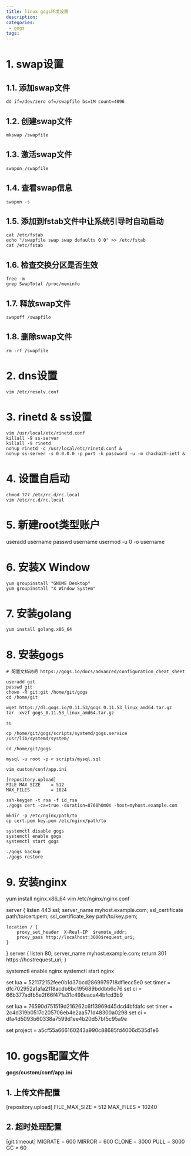 ```yaml
---
title: linux gogs环境设置
description:
categories:
 - gogs
tags:
---
```


# 1. swap设置

## 1.1. 添加swap文件
```
dd if=/dev/zero of=/swapfile bs=1M count=4096
```

## 1.2. 创建swap文件
```
mkswap /swapfile
```

## 1.3. 激活swap文件
```
swapon /swapfile
```

## 1.4. 查看swap信息
```
swapon -s
```

## 1.5. 添加到fstab文件中让系统引导时自动启动
```
cat /etc/fstab
echo "/swapfile swap swap defaults 0 0" >> /etc/fstab
cat /etc/fstab
```

## 1.6. 检查交换分区是否生效
```
free -m
grep SwapTotal /proc/meminfo
```

## 1.7. 释放swap文件
```
swapoff /swapfile
```

## 1.8. 删除swap文件
```
rm -rf /swapfile
```

# 2. dns设置
```
vim /etc/resolv.conf
```

# 3. rinetd & ss设置
```
vim /usr/local/etc/rinetd.conf
killall -9 ss-server
killall -9 rinetd
nohup rinetd -c /usr/local/etc/rinetd.conf &
nohup ss-server -s 0.0.0.0 -p port -k password -u -m chacha20-ietf &
```

# 4. 设置自启动
```
chmod 777 /etc/rc.d/rc.local
vim /etc/rc.d/rc.local
```
# 5. 新建root类型账户
useradd username
passwd  username
usermod -u 0 -o username

# 6. 安装X Window
```
yum groupinstall "GNOME Desktop"
yum groupinstall "X Window System"
```
# 7. 安装golang
```
yum install golang.x86_64
```

# 8. 安装gogs
```
# 配置文档说明 https://gogs.io/docs/advanced/configuration_cheat_sheet

useradd git
passwd git
chown -R git:git /home/git/gogs
cd /home/git

wget https://dl.gogs.io/0.11.53/gogs_0.11.53_linux_amd64.tar.gz
tar -xvzf gogs_0.11.53_linux_amd64.tar.gz

su

cp /home/git/gogs/scripts/systemd/gogs.service /usr/lib/systemd/system/

cd /home/git/gogs

mysql -u root -p < scripts/mysql.sql

vim custom/conf/app.ini

[repository.upload]
FILE_MAX_SIZE    = 512
MAX_FILES        = 1024

ssh-keygen -t rsa -f id_rsa
./gogs cert -ca=true -duration=8760h0m0s -host=myhost.example.com

mkdir -p /etc/nginx/path/to
cp cert.pem key.pem /etc/nginx/path/to

systemctl disable gogs
systemctl enable gogs
systemctl start gogs

./gogs backup
./gogs restore
 ```

# 9. 安装nginx

yum install nginx.x86_64
vim /etc/nginx/nginx.conf

server {
    listen 443 ssl;
    server_name myhost.example.com;
    ssl_certificate path/to/cert.pem;
    ssl_certificate_key path/to/key.pem;

    location / {
        proxy_set_header  X-Real-IP  $remote_addr;
        proxy_pass http://localhost:3000$request_uri;
    }
}
server {
    listen 80;
    server_name myhost.example.com;
    return 301 https://$host$request_uri;
}

systemctl enable nginx
systemctl start nginx

set lua = 521172152fee0b1d37bcd2869979718df1ecc5e0
set timer = dfc702952a1afa2118acdb8bc195689bddbb6c76
set ci = 66b377adfb5e2f66f471a31c498eaca44bfcd3b9

set lua = 76590d751519d216262c6f13969d45dcd4bfdafc
set timer = 2c4d319b0517c205706eb4e2aa571d48300a0298 
set ci = dfa4d5093b60338a7599d1ee4b20d57bf5c95a9e 

set project = a5cf55a666160243a990c88685fd4006d535d1e6

# 10. gogs配置文件

**gogs/custom/conf/app.ini**

## 1. 上传文件配置

[repository.upload]
FILE_MAX_SIZE    = 512
MAX_FILES        = 10240


## 2. 超时处理配置

[git.timeout]
MIGRATE = 600
MIRROR  = 600
CLONE   = 3000
PULL    = 3000
GC      = 60
